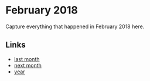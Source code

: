 # February 2018

Capture everything that happened in February 2018 here.

## Links
- [last month](calendar/months/2018-01.md)
- [next month](calendar/months/2018-03.md)
- [year](calendar/years/2018.md)